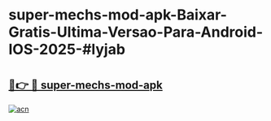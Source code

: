 # super-mechs-mod-apk-Baixar-Gratis-Ultima-Versao-Para-Android-IOS-2025-#lyjab

# <h2><a href="https://ainizakaria.my?title=super-mechs-mod-apk&ref=24M">🔗👉 🔴 super-mechs-mod-apk</a></h2>

[![acn](https://github.com/user-attachments/assets/0f9c940e-d8b0-45ae-aac7-cd30a18b3e1c)](https://ainizakaria.my?title=super-mechs-mod-apk&ref=24M)

